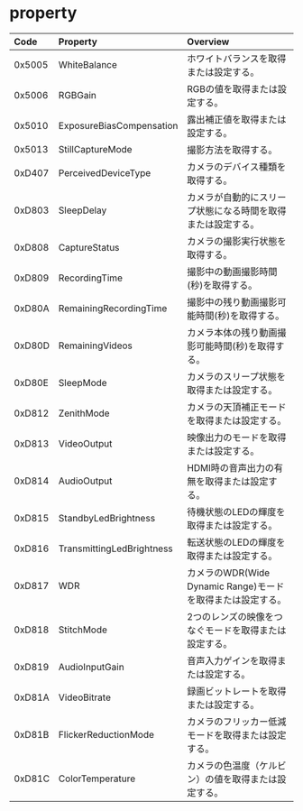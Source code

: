 # property

| Code | Property | Overview |
|:---|:---|:---|
| 0x5005 | WhiteBalance          | ホワイトバランスを取得または設定する。 |
| 0x5006 | RGBGain          | RGBの値を取得または設定する。 |
| 0x5010 | ExposureBiasCompensation          | 露出補正値を取得または設定する。 |
| 0x5013 | StillCaptureMode          | 撮影方法を取得する。 |
| 0xD407 | PerceivedDeviceType          | カメラのデバイス種類を取得する。 |
| 0xD803 | SleepDelay             | カメラが自動的にスリープ状態になる時間を取得または設定する。| 
| 0xD808 | CaptureStatus          | カメラの撮影実行状態を取得する。 |
| 0xD809 | RecordingTime          | 撮影中の動画撮影時間(秒)を取得する。 |
| 0xD80A | RemainingRecordingTime          | 撮影中の残り動画撮影可能時間(秒)を取得する。 |
| 0xD80D | RemainingVideos          | カメラ本体の残り動画撮影可能時間(秒)を取得する。 |
| 0xD80E | SleepMode           | カメラのスリープ状態を取得または設定する。
| 0xD812 | ZenithMode          | カメラの天頂補正モードを取得または設定する。 |
| 0xD813 | VideoOutput          | 映像出力のモードを取得または設定する。 |
| 0xD814 | AudioOutput          | HDMI時の音声出力の有無を取得または設定する。 |
| 0xD815 | StandbyLedBrightness          | 待機状態のLEDの輝度を取得または設定する。 |
| 0xD816 | TransmittingLedBrightness          | 転送状態のLEDの輝度を取得または設定する。 |
| 0xD817 | WDR          | カメラのWDR(Wide Dynamic Range)モードを取得または設定する。 |
| 0xD818 | StitchMode         | 2つのレンズの映像をつなぐモードを取得または設定する。 |
| 0xD819 | AudioInputGain         | 音声入力ゲインを取得または設定する。 |
| 0xD81A | VideoBitrate          | 録画ビットレートを取得または設定する。 |
| 0xD81B | FlickerReductionMode     | カメラのフリッカー低減モードを取得または設定する。 |
| 0xD81C | ColorTemperature         | カメラの色温度（ケルビン）の値を取得または設定する。 |
